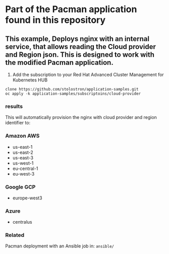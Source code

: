 # Part of the Pacman application found in this repository

## This example, Deploys nginx with an internal service, that allows reading the Cloud provider and Region json. This is designed to work with the modified Pacman application.
1. Add the subscription to your Red Hat Advanced Cluster Management for Kubernetes HUB
```
clone https://github.com/stolostron/application-samples.git
oc apply -k application-samples/subscriptoins/cloud-provider
```
### results
This will automatically provision the nginx with cloud provider and region identifier to:
### Amazon AWS
- us-east-1
- us-east-2
- us-east-3
- us-west-1
- eu-central-1
- eu-west-3

### Google GCP
- europe-west3

### Azure
- centralus

### Related
Pacman deployment with an Ansible job in: `ansible/`